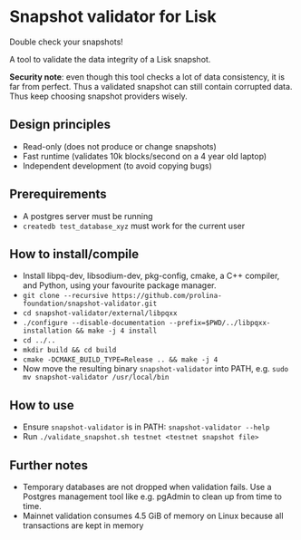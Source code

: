 Snapshot validator for Lisk
===========================

Double check your snapshots!

A tool to validate the data integrity of a Lisk snapshot.

**Security note**: even though this tool checks a lot of data consistency, it is far from perfect.
Thus a validated snapshot can still contain corrupted data. Thus keep choosing snapshot
providers wisely.

## Design principles

* Read-only (does not produce or change snapshots)
* Fast runtime (validates 10k blocks/second on a 4 year old laptop)
* Independent development (to avoid copying bugs)

## Prerequirements

* A postgres server must be running
* `createdb test_database_xyz` must work for the current user

## How to install/compile

* Install libpq-dev, libsodium-dev, pkg-config, cmake, a C++ compiler, and Python, using your favourite package manager.
* `git clone --recursive https://github.com/prolina-foundation/snapshot-validator.git`
* `cd snapshot-validator/external/libpqxx`
* `./configure --disable-documentation --prefix=$PWD/../libpqxx-installation && make -j 4 install`
* `cd ../..`
* `mkdir build && cd build`
* `cmake -DCMAKE_BUILD_TYPE=Release .. && make -j 4`
* Now move the resulting binary `snapshot-validator` into PATH, e.g. `sudo mv snapshot-validator /usr/local/bin`

## How to use

* Ensure `snapshot-validator` is in PATH: `snapshot-validator --help`
* Run `./validate_snapshot.sh testnet <testnet snapshot file>`

## Further notes

* Temporary databases are not dropped when validation fails. Use a Postgres management tool
  like e.g. pgAdmin to clean up from time to time.
* Mainnet validation consumes 4.5 GiB of memory on Linux because all transactions are kept in memory
